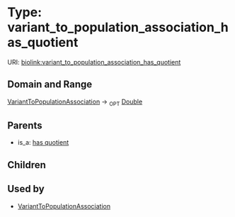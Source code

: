 
# Type: variant_to_population_association_has_quotient




URI: [biolink:variant_to_population_association_has_quotient](https://w3id.org/biolink/vocab/variant_to_population_association_has_quotient)


## Domain and Range

[VariantToPopulationAssociation](VariantToPopulationAssociation.md) ->  <sub>OPT</sub> [Double](types/Double.md)

## Parents

 *  is_a: [has quotient](has_quotient.md)

## Children


## Used by

 * [VariantToPopulationAssociation](VariantToPopulationAssociation.md)
